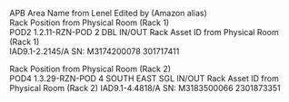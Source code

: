 




APB Area Name from Lenel	 Edited by (Amazon alias)	
Rack Position from Physical Room (Rack 1)	
POD2
1.2.11-RZN-POD 2 DBL IN/OUT
Rack Asset ID from Physical Room (Rack 1)	
IAD9.1-2.2145/A
SN: M3174200078
301717411

Rack Position from Physical Room (Rack 2)	
POD4
1.3.29-RZN-POD 4 SOUTH EAST SGL IN/OUT
Rack Asset ID from Physical Room (Rack 2)
IAD9.1-4.4818/A
SN: M3183500066
2301873351
